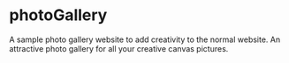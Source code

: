 # photoGallery
A sample photo gallery website to add creativity to the normal website.
An attractive photo gallery for all your creative canvas pictures.
